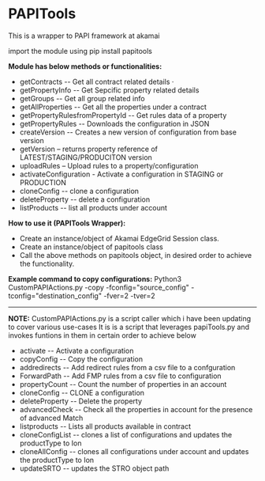 # PAPITools
This is a wrapper to PAPI framework at akamai

import the module using pip install papitools
 
**Module has below methods or functionalities:**
 

 - getContracts  -- Get all contract related details  ·
 - getPropertyInfo -- Get Sepcific property related details 
 - getGroups -- Get all group related info
 - getAllProperties -- Get all the properties under a contract
 - getPropertyRulesfromPropertyId -- Get rules data of a property
 - getPropertyRules  -- Downloads the configuration in JSON   
 - createVersion  -- Creates a new version of  configuration from base version
 - getVersion – returns property reference of LATEST/STAGING/PRODUCITON version
 - uploadRules – Upload rules to a property/configuration 
 - activateConfiguration  - Activate a configuration in STAGING or PRODUCTION
 - cloneConfig -- clone a configuration 
 - deleteProperty -- delete a configuration
 - listProducts -- list all products under account
 

 
**How to use it (PAPITools Wrapper):**

 - Create an instance/object of Akamai EdgeGrid Session class. 
 - Create an instance/object of papitools class 
 - Call the above methods on papitools object, in desired order to achieve the functionality.

 

**Example command to copy configurations:**
Python3 CustomPAPIActions.py -copy -fconfig="source_config" -tconfig="destination_config" -fver=2 -tver=2


----------


 **NOTE:** 
 CustomPAPIActions.py is a script caller which i have been updating to cover various use-cases
 It is is a script that leverages papiTools.py
   and invokes funtions in them in certain order to achieve below
  
 - activate  -- Activate a configuration     
 - copyConfig -- Copy the configuration     
 - addredirects  -- Add redirect rules from a csv file to a confguration  
 - ForwardPath  -- Add FMP rules from a csv file to configuration   
 - propertyCount -- Count the number of properties in an account    
 - cloneConfig -- CLONE a configuration 
 - deleteProperty  --  Delete the property     
 - advancedCheck  -- Check all the properties in account for the presence of advanced Match
 - listproducts -- Lists all products available in contract
 - cloneConfigList -- clones a list of configurations and updates the productType to Ion
 - cloneAllConfig -- clones all configurations under account and updates the productType to Ion
 - updateSRTO -- updates the STRO object path

